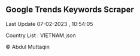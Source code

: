 

## Google Trends Keywords Scraper 
 
Last Update 07-02-2023 , 10:54:05

Country List :
VIETNAM.json



© Abdul Muttaqin 
